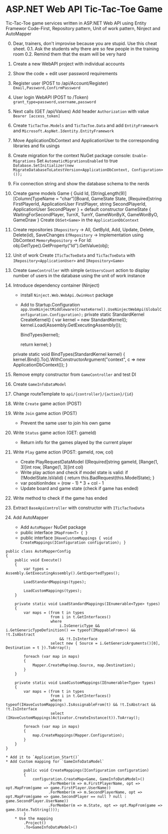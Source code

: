 ASP.NET Web API Tic-Tac-Toe Game
================================

Tic-Tac-Toe game services written in ASP.NET Web API using Entity Framewor Code-First, Repository pattern, Unit of work pattern, Ninject and AutoMapper

0. Dear, trainers, don't improvise because you are stupid. Use this cheat sheet.
0.1. Ask the students why there are so few people in the training room
0.2. Remind them that the exam will be very hard

1. Create a new WebAPI project with individual accounts

2. Show the code + edit user password requirements

3. Register user (POST to /api/Account/Register)
	`Email,Password,ConfirmPassword`

4. User login WebAPI (POST to /Token)
	`grant_type=password,username,password`

5. Next calls (GET /api/Values)
	Add header `Authorization` with value `Bearer [access_token]`

6. Create `TicTacToe.Models` and `TicTacToe.Data` and add `EntityFramework` and `Microsoft.AspNet.Identity.EntityFramework`

7. Move ApplicationDbContext and ApplicationUser to the corresponding libraries and fix usings

8. Create migration for the context
	NuGet package console: `Enable-Migrations`
	Set `AutomaticMigrationsEnabled` to true
	`Database.SetInitializer(new MigrateDatabaseToLatestVersion<ApplicationDbContext, Configuration>());`

9. Fix connection string and show the database schema to the nerds

10. Create game models
    Game { Guid Id, [StringLength(9)][Column(TypeName = "char")]Board, GameState State, [Required]string FirstPlayerId, ApplicationUser FirstPlayer, string SecondPlayerId, ApplicationUser SecondPlayer } + default constructor
    GameState { WaitingForSecondPlayer, TurnX, TurnY, GameWonByX, GameWonByO, GameDraw }
	Create `DbSet<Game>` in the `ApplicationDbContext`

11. Create repositories
	`IRepository` -> All, GetById, Add, Update, Delete, Delete(id), SaveChanges
	`EfRepository` -> Implementation using DbContext
	`MemoryRepository` -> For Id: obj.GetType().GetProperty("Id").GetValue(obj);

12. Unit of work
	Create `ITicTacToeData` and `TicTacToeData` with `IRepository<ApplicationUser>` and `IRepository<Game>`

13. Create `GameController` with simple `GetUsersCount` action to display number of users in the database using the unit of work instance

14. Introduce dependency container (Ninject)
	* install `Ninject.Web.WebApi.OwinHost` package
	* Add to Startup.Configuration `app.UseNinjectMiddleware(CreateKernel).UseNinjectWebApi(GlobalConfiguration.Configuration);`
    private static StandardKernel CreateKernel()
    {
    	var kernel = new StandardKernel();
    	kernel.Load(Assembly.GetExecutingAssembly());
    
    	BindTypes(kernel);
    
    	return kernel;
    }
    
    private static void BindTypes(StandardKernel kernel)
    {
    	kernel.Bind<ITicTacToeData>().To<TicTacToeData>().WithConstructorArgument("context", c => new ApplicationDbContext());
    }

15. Remove empty constructor from `GameController` and test DI

16. Create `GameInfoDataModel`

17. Change routeTemplate to `api/{controller}/{action}/{id}`

18. Write `Create` game action (POST)

19. Write `Join` game action (POST)
	* Prevent the same user to join his own game

20. Write `Status` game action (GET: gameId)
	* Return info for the games played by the current player

21. Write `Play` game action (POST: gameId, row, col)
	* Create PlayRequestDataModel ([Required]string gameId, [Range(1, 3)]int row, [Range(1, 3)]int col)
	* Write play action and check if model state is valid: if (!ModelState.IsValid) { return this.BadRequest(this.ModelState); }
	* var positionIndex = (row - 1) * 3 + col - 1
	* Update board and game state (check if game has ended)

22. Write method to check if the game has ended

23. Extract `BaseApiController` with constructor with `ITicTacToeData`

24. Add AutoMapper
	* Add `AutoMapper` NuGet package
	* public interface `IMapFrom<T> { }`
	* public interface `IHaveCustomMappings { void CreateMappings(IConfiguration configuration); }`
```
public class AutoMapperConfig
{
	public void Execute()
	{
		var types = Assembly.GetExecutingAssembly().GetExportedTypes();

		LoadStandardMappings(types);

		LoadCustomMappings(types);
	}

	private static void LoadStandardMappings(IEnumerable<Type> types)
	{
		var maps = (from t in types
					from i in t.GetInterfaces()
					where
						i.IsGenericType && i.GetGenericTypeDefinition() == typeof(IMappableFrom<>) && !t.IsAbstract
						&& !t.IsInterface
					select new { Source = i.GetGenericArguments()[0], Destination = t }).ToArray();

		foreach (var map in maps)
		{
			Mapper.CreateMap(map.Source, map.Destination);
		}
	}

	private static void LoadCustomMappings(IEnumerable<Type> types)
	{
		var maps = (from t in types
					from i in t.GetInterfaces()
					where typeof(IHaveCustomMappings).IsAssignableFrom(t) && !t.IsAbstract && !t.IsInterface
					select (IHaveCustomMappings)Activator.CreateInstance(t)).ToArray();

		foreach (var map in maps)
		{
			map.CreateMappings(Mapper.Configuration);
		}
	}
}
```
	* Add it to `Application_Start()`
	* Add Custom mapping for `GameInfoDataModel`
```
		public void CreateMappings(IConfiguration configuration)
		{
			configuration.CreateMap<Game, GameInfoDataModel>()
				   .ForMember(m => m.FirstPlayerName, opt => opt.MapFrom(game => game.FirstPlayer.UserName))
				   .ForMember(m => m.SecondPlayerName, opt => opt.MapFrom(game => game.SecondPlayer == null ? null : game.SecondPlayer.UserName))
				   .ForMember(m => m.State, opt => opt.MapFrom(game => game.State.ToString()));
		}
	* Use the mapping
		.Project()
		.To<GameInfoDataModel>()
```
